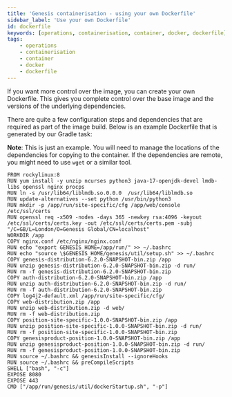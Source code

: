 ```yaml
---
title: 'Genesis containerisation - using your own Dockerfile'
sidebar_label: 'Use your own Dockerfile'
id: dockerfile
keywords: [operations, containerisation, container, docker, dockerfile]
tags:
    - operations
    - containerisation
    - container
    - docker
    - dockerfile
---
```


If you want more control over the image, you can create your own Dockerfile. This gives you complete control over the base image and the versions of the underlying dependencies.

There are quite a few configuration steps and dependencies that are required as part of the image build. Below is an example Dockerfile that is generated by our Gradle task:

**Note**: This is just an example. You will need to manage the locations of the dependencies for copying to the container. If the dependencies are remote, you might need to use `wget` or a similar tool.

```docker
FROM rockylinux:8
RUN yum install -y unzip ncurses python3 java-17-openjdk-devel lmdb-libs openssl nginx procps
RUN ln -s /usr/lib64/liblmdb.so.0.0.0  /usr/lib64/liblmdb.so
RUN update-alternatives --set python /usr/bin/python3
RUN mkdir -p /app/run/site-specific/cfg /app/web/console /etc/ssl/certs
RUN openssl req -x509 -nodes -days 365 -newkey rsa:4096 -keyout /etc/ssl/certs/certs.key -out /etc/ssl/certs/certs.pem -subj "/C=GB/L=London/O=Genesis Global/CN=localhost"
WORKDIR /app
COPY nginx.conf /etc/nginx/nginx.conf
RUN echo "export GENESIS_HOME=/app/run/" >> ~/.bashrc
RUN echo "source \$GENESIS_HOME/genesis/util/setup.sh" >> ~/.bashrc
COPY genesis-distribution-6.2.0-SNAPSHOT-bin.zip /app
RUN unzip genesis-distribution-6.2.0-SNAPSHOT-bin.zip -d run/
RUN rm -f genesis-distribution-6.2.0-SNAPSHOT-bin.zip
COPY auth-distribution-6.2.0-SNAPSHOT-bin.zip /app
RUN unzip auth-distribution-6.2.0-SNAPSHOT-bin.zip -d run/
RUN rm -f auth-distribution-6.2.0-SNAPSHOT-bin.zip
COPY log4j2-default.xml /app/run/site-specific/cfg/
COPY web-distribution.zip /app
RUN unzip web-distribution.zip -d web/
RUN rm -f web-distribution.zip
COPY position-site-specific-1.0.0-SNAPSHOT-bin.zip /app
RUN unzip position-site-specific-1.0.0-SNAPSHOT-bin.zip -d run/
RUN rm -f position-site-specific-1.0.0-SNAPSHOT-bin.zip
COPY genesisproduct-position-1.0.0-SNAPSHOT-bin.zip /app
RUN unzip genesisproduct-position-1.0.0-SNAPSHOT-bin.zip -d run/
RUN rm -f genesisproduct-position-1.0.0-SNAPSHOT-bin.zip
RUN source ~/.bashrc && genesisInstall --ignoreHooks
RUN source ~/.bashrc && preCompileScripts
SHELL ["bash", "-c"]
EXPOSE 8080
EXPOSE 443
CMD ["/app/run/genesis/util/dockerStartup.sh", "-p"]
```
